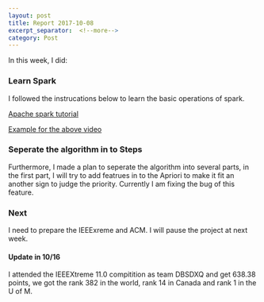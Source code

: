 ```yaml
---
layout: post
title: Report 2017-10-08
excerpt_separator:  <!--more-->
category: Post
---
```


In this week, I did: 

### Learn Spark
I followed the instrucations below to learn the basic operations of spark.

[Apache spark tutorial](https://www.youtube.com/watch?v=XJyG9j1TRfw)

[Example for the above video](https://github.com/mrm1001/spark_tutorial/blob/master/spark_tutorial.py)

### Seperate the algorithm in to Steps
Furthermore,  I made a plan to seperate the algorithm into several parts, in the first part, I will try to add featrues in to the Apriori to make it fit an another sign to judge the priority.
Currently I am fixing the bug of this feature.

### Next
I need to prepare the IEEExreme and ACM. I will pause the project at next week.

#### Update in 10/16

I attended the IEEEXtreme 11.0 compitition as team DBSDXQ and get 638.38 points, we got the rank 382 in the world, rank 14 in Canada and rank 1 in the U of M.
